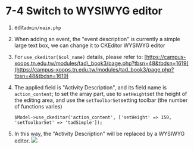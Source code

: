 # 7-4 Switch to WYSIWYG editor

1. edit`admin/main.php`
2. When adding an event, the "event description" is currently a simple large text box, we can change it to CKEditor WYSIWYG editor
3. For `use_ckeditor($col_name)` details, please refer to: [https://campus-xoops.tn.edu.tw/modules/tad\_book3/page.php?tbsn=48&tbdsn=1619](https://campus-xoops.tn.edu.tw/modules/tad_book3/page.php?tbsn=48&tbdsn=1619)
4. The applied field is "Activity Description", and its field name is `action_content`; to set the array part, use to `setHeight`set the height of the editing area, and use the `setToolbarSet`setting toolbar \(the number of functions varies\)

   ```text
   $Model->use_ckeditor('action_content', ['setHeight' => 150, 'setToolbarSet' => 'tadSimple']);
   ```

5. In this way, the "Activity Description" will be replaced by a WYSIWYG editor. ![](https://campus-xoops.tn.edu.tw/uploads/tad_book3/image/47/%E7%81%AB%E7%8B%90%E6%88%AA%E5%9B%BE_2020-05-28T07-47-55.896Z.png)

